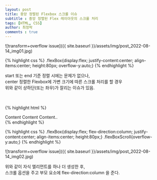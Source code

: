 ```yaml
---
layout: post
title: 중앙 정렬된 Flexbox 스크롤 이슈
subtitle : 중앙 정렬된 Flex 레이아웃의 스크롤 처리
tags: [HTML, CSS]
author: 최정락
comments : true
---
```


![transform+overflow issue]({{ site.baseurl }}/assets/img/post_2022-08-14_img01.jpg) <br>

{% highlight css %}
.flexBox{display:flex; justify-content:center; align-items:center; height:80px; overflow-y:auto;}
{% endhighlight %}

start 또는 end 기준 정렬 시에는 문제가 없으나,  
center 정렬한 Flexbox에 가변 크기에 따른 스크롤 처리를 할 경우  
위와 같이 상하단(또는 좌우)가 잘리는 이슈가 있음. <br><br><br>

{% highlight html %}
<div class="flexBox">
    <div class="flexBoxScroll">
        Content Content Content..
    </div>
</div>
{% endhighlight %}

{% highlight css %}
.flexBox{display:flex; flex-direction:column; justify-content:center; align-items:center; height:80px;}
.flexBoxScroll{overflow-y:auto;}
{% endhighlight %}

![transform+overflow issue]({{ site.baseurl }}/assets/img/post_2022-08-14_img02.jpg)

위와 같이 자식 엘리먼트를 하나 더 생성한 후,  
스크롤 옵션을 주고 부모 요소에 flex-direction:column 을 준다.